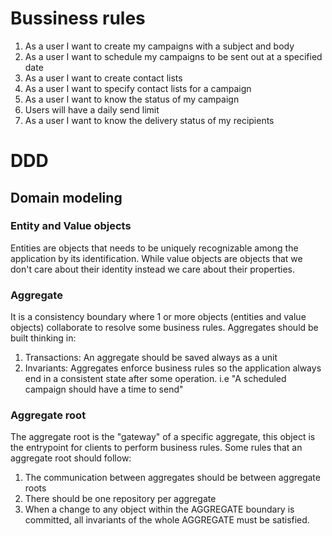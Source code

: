 # Bussiness rules

1. As a user I want to create my campaigns with a subject and body
2. As a user I want to schedule my campaigns to be sent out at a specified date
3. As a user I want to create contact lists
4. As a user I want to specify contact lists for a campaign
5. As a user I want to know the status of my campaign
6. Users will have a daily send limit
7. As a user I want to know the delivery status of my recipients

# DDD
## Domain modeling
### Entity and Value objects
Entities are objects that needs to be uniquely recognizable among the application by its identification. 
While value objects are objects that we don't care about
their identity instead we care about their properties.
### Aggregate
It is a consistency boundary where 1 or more objects (entities and value objects) collaborate to resolve some business rules. Aggregates should be built thinking in:
1. Transactions: An aggregate should be saved always as a unit
2. Invariants: Aggregates enforce business rules so the application always end in a consistent state after some operation. i.e "A scheduled campaign should have a time to send"
### Aggregate root
The aggregate root is the "gateway" of a specific aggregate, this object is the entrypoint for clients to perform business rules. Some rules that an aggregate root should follow:
1. The communication between aggregates should be between aggregate roots
2. There should be one repository per aggregate
3. When a change to any object within the AGGREGATE boundary is committed, all invariants of the whole AGGREGATE must be satisfied.
